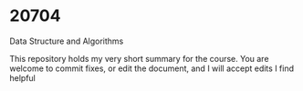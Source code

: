 # 20704
Data Structure and Algorithms

This repository holds my very short summary for the course.
You are welcome to commit fixes, or edit the document, and I will accept edits I find helpful 
